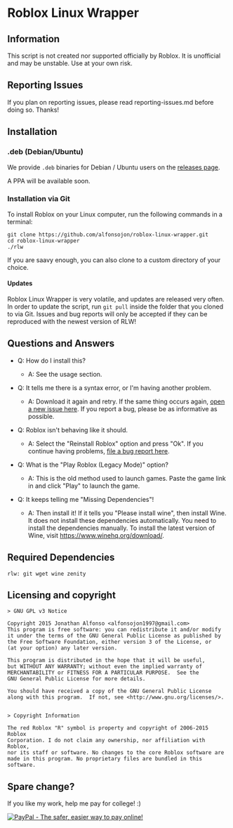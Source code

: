 # Roblox Linux Wrapper

## Information
This script is not created nor supported officially by Roblox. It is unofficial and may be unstable. Use at your own risk.

## Reporting Issues
If you plan on reporting issues, please read reporting-issues.md before doing so. Thanks!

## Installation

### .deb (Debian/Ubuntu)

We provide `.deb` binaries for Debian / Ubuntu users on the [releases page](https://github.com/alfonsojon/roblox-linux-wrapper/releases). 

A PPA will be available soon.

### Installation via Git

To install Roblox on your Linux computer, run the following commands in a terminal:
```
git clone https://github.com/alfonsojon/roblox-linux-wrapper.git
cd roblox-linux-wrapper
./rlw
```
If you are saavy enough, you can also clone to a custom directory of your choice.

#### Updates

Roblox Linux Wrapper is very volatile, and updates are released very often. In order to update the script, run `git pull` inside the folder that you cloned to via Git. Issues and bug reports will only be accepted if they can be reproduced with the newest version of RLW!

## Questions and Answers

* Q: How do I install this?
  * A: See the usage section.

* Q: It tells me there is a syntax error, or I'm having another problem.
  * A: Download it again and retry. If the same thing occurs again, [open a new issue here][1]. If you report a bug, please be as informative as possible.

* Q: Roblox isn't behaving like it should.
  * A: Select the "Reinstall Roblox" option and press "Ok". If you continue having problems, [file a bug report here][1].

* Q: What is the "Play Roblox (Legacy Mode)" option?
  * A: This is the old method used to launch games. Paste the game link in and click "Play" to launch the game.

* Q: It keeps telling me "Missing Dependencies"!
  * A: Then install it! If it tells you "Please install wine", then install Wine. It does not install these dependencies automatically. You need to install the dependencies manually. To install the latest version of Wine, visit https://www.winehq.org/download/.


## Required Dependencies

    rlw: git wget wine zenity

  [1]: https://github.com/alfonsojon/roblox-linux-wrapper/issues

## Licensing and copyright

    > GNU GPL v3 Notice
    
    Copyright 2015 Jonathan Alfonso <alfonsojon1997@gmail.com>
    This program is free software: you can redistribute it and/or modify
    it under the terms of the GNU General Public License as published by
    the Free Software Foundation, either version 3 of the License, or
    (at your option) any later version.
    
    This program is distributed in the hope that it will be useful,
    but WITHOUT ANY WARRANTY; without even the implied warranty of
    MERCHANTABILITY or FITNESS FOR A PARTICULAR PURPOSE.  See the
    GNU General Public License for more details.
    
    You should have received a copy of the GNU General Public License
    along with this program.  If not, see <http://www.gnu.org/licenses/>.
    
    
    > Copyright Information
    
    The red Roblox "R" symbol is property and copyright of 2006-2015 Roblox
    Corporation. I do not claim any ownership, nor affiliation with Roblox,
    nor its staff or software. No changes to the core Roblox software are
    made in this program. No proprietary files are bundled in this software.

## Spare change?
If you like my work, help me pay for college! :)

[![PayPal - The safer, easier way to pay online!](https://www.paypalobjects.com/en_US/i/btn/btn_donateCC_LG.gif)](https://www.paypal.com/cgi-bin/webscr?cmd=_s-xclick&hosted_button_id=4LPXB3QJWVFQ6)
